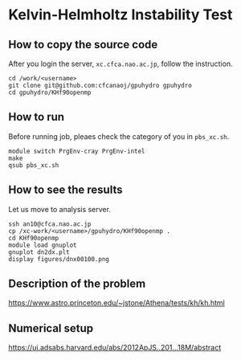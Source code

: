 # Kelvin-Helmholtz Instability Test

## How to copy the source code
After you login the server, `xc.cfca.nao.ac.jp`, follow the instruction.

    cd /work/<username>
    git clone git@github.com:cfcanaoj/gpuhydro gpuhydro
    cd gpuhydro/KHf90openmp
    

## How to run
Before running job, pleaes check the category of you in `pbs_xc.sh`.

	module switch PrgEnv-cray PrgEnv-intel
	make
	qsub pbs_xc.sh

## How to see the results
Let us move to analysis server.

    ssh an10@cfca.nao.ac.jp
    cp /xc-work/<username>/gpuhydro/KHf90openmp .
    cd KHf90openmp
    module load gnuplot
    gnuplot dn2dx.plt
    display figures/dnx00100.png

## Description of the problem

https://www.astro.princeton.edu/~jstone/Athena/tests/kh/kh.html

## Numerical setup

https://ui.adsabs.harvard.edu/abs/2012ApJS..201...18M/abstract
